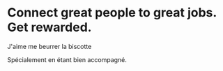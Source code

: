 <!DOCTYPE html>
<html>
  <head>
    <meta charset="utf-8">
    <meta name="author" content="Chris Mills">
    <meta name="description" content="La Zone Apprentissage des documents web
    du MDN a pour but de donner aux débutants du Web tout ce qu'ils doivent
    savoir pour commencer le développement de pages webs et d'applications.">
    <meta name="title" content="Weesper - Talent Referral Platform">
    <link rel="shortcut icon" href="favicon.ico" type="image/x-icon">
  </head>
  <body>
    <h1>Connect great people to great jobs. Get rewarded.</h1>
      <p>J'aime me beurrer la biscotte</p>
      <p>Spécialement en étant bien accompagné.</p>
  </body>
</html>
